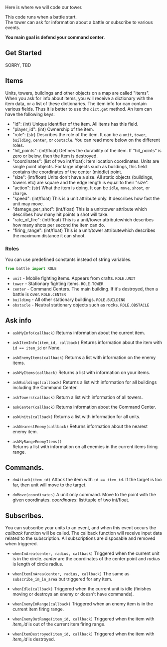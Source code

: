 Here is where we will code our tower.

This code runs when a battle start.    
The tower can ask for information about a battle or subscribe to various events.

**You main goal is defend your command center**.

## Get Started

SORRY, TBD

## Items

Units, towers, buildings and other objects on a map are called "items".
When you ask for info about items, you will receive a dictionary with the item data, or
a list of these dictionaries. The item info for can contain various fields.
Thus it is better to use the `dict.get` method. An item can have the following keys:

- "id": (int) Unique identifier of the item. All items has this field.
- "player_id": (int) Ownership of the item.
- "role": (str) Describes the role of the item. It can be a `unit`, `tower`, `building`, `center`, or `obstacle`. You can read more below on the different roles.
- "hit_points": (int/float) Defines the durability of the item. If "hit_points" is zero or below, then
  the item is destroyed.
- "coordinates": (list of two int/float): Item location coordinates. Units are single point objects.
  For large objects such as buildings, this field contains the coordinates of the center (middle) point.
- "size": (int/float) Units don't have a size. All static objects (buildings, towers etc) are
  square and the edge length is equal to their "size".
- "action": (str) What the item is doing. It can be `idle`, `move`, `shoot`, or `charge`.
- "speed": (int/float) This is a unit attribute only. It describes how fast the unit may move.
- "damage_per_shot": (int/float) This is a unit/tower attribute which describes how many hit points a shot will take.
- "rate_of_fire": (int/float) This is a unit/tower attributewhich describes how many shots per second the item can do.
- "firing_range": (int/float) This is a unit/tower attributewhich describes the maximum distance it can shoot.


### Roles

You can use predefined constants instead of string variables.

```javascript
from battle import ROLE
```

- `unit` - Mobile fighting items. Appears from crafts. `ROLE.UNIT`
- `tower` - Stationary fighting items. `ROLE.TOWER`
- `center` - Command Centers. The main building. If it's destroyed, then a battle is over. `ROLE.CENTER`
- `building` - All other stationary buildings. `ROLE.BUILDING`
- `obstacle` - Neutral stationary objects such as rocks. `ROLE.OBSTACLE`

## Ask info

- `askMyInfo(callback)` Returns information about the current item.

- `askItemInfo(item_id, callback)` Returns information about the item with `id == item_id` or None.

- `askEnemyItems(callback)` Returns a list with information on the enemy items.

- `askMyItems(callback)` Returns a list with information on your items.

- `askBuildings(callback)` Returns a list with information for all buildings including the Command Center.

- `askTowers(callback)` Return a list with information of all towers.

- `askCenter(callback)` Returns information about the Command Center.

- `askUnits(callback)` Returns a list with information for all units.

- `askNearestEnemy(callback)` Returns information about the nearest enemy item.

- `askMyRangeEnemyItems()`  
    Returns a list with information on all enemies in the current items firing range.

## Commands.

- `doAttack(item_id)` Attack the item with `id == item_id`.
    If the target is too far, then unit will move to the target.

- `doMove(coordinates)` A unit only command.
    Move to the point with the given coordinates. _coordinates_: list/tuple of two int/float.


## Subscribes.

You can subscribe your units to an event, and when this event occurs the _callback_ function
will be called. The callback function will receive input data related to the subscription.
All subscriptions are disposable and removed when triggered.

- `whenInArea(center, radius, callback)` Triggered when the current unit is in
  the circle. _center_ are the coordinates of the center point and _radius_ is length of circle radius.

- `whenItemInArea(center, radius, callback)` The same as `subscribe_im_in_area` but
  triggered for any item.

- `whenIdle(callback)` Triggered when the current unit is idle (finishes moving or
  destroys an enemy or doesn't have commands).

- `whenEnemyInRange(callback)` Triggered when an enemy item is in the current item
  firing range.

- `whenEnemyOutRange(item_id, callback)` Triggered when the item with _item_id_ is
  out of the current item firing range.

- `whenItemDestroyed(item_id, callback)` Triggered when the item with _item_id_ is destroyed.

